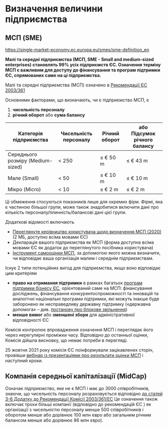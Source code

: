 # Визначення величини підприємства

## МСП (SME)

<https://single-market-economy.ec.europa.eu/smes/sme-definition_en>

**Малі та середні підприємства (МСП, SME - Small and medium-sized enterprises) становлять 99% усіх підприємств ЄС. Означення терміну МСП є важливим для доступу до фінансування та програм підтримки ЄС, спрямованих саме на ці підприємства.**

Малі та середні підприємства (МСП) означено в [Рекомендації ЄС 2003/361](http://eur-lex.europa.eu/legal-content/EN/TXT/?uri=CELEX:32003H0361&locale=en) 

Основними факторами, що визначають, чи є підприємство МСП, є

1. **чисельність персоналу**
2. **річний оборот** або **сума балансу**

| Категорія підприємства            | Чисельність персоналу | Річний оборот | або Підсумок річного балансу |
| --------------------------------- | --------------------- | ------------- | ---------------------------- |
| Середнього розміру (Medium-sized) | < 250                 | ≤ € 50 m      | ≤ € 43 m                     |
| Мале (Small)                      | < 50                  | ≤ € 10 m      | ≤ € 10 m                     |
| Мікро (Micro)                     | < 10                  | ≤ € 2 m       | ≤ € 2 m                      |

Ці обмеження стосуються показників лише для окремих фірм. Фірмі, яка є частиною більшої групи, може також знадобитися включити дані про кількість персоналу/плинність/балансові дані цієї групи.

Додаткові відомості включають

- [Переглянуте керівництво користувача щодо визначення МСП (2020)](https://ec.europa.eu/docsroom/documents/42921) (2 МБ, доступно всіма мовами ЄС)
- Декларація вашого підприємства як МСП (форма доступна всіма мовами ЄС як додаток до переглянутого посібника користувача)
- [Інструмент самооцінки МСП](http://ec.europa.eu/growth/tools-databases/SME-Wizard/), за допомогою якого можна визначити, чи відповідає ваша організація малим і середнім підприємствам.

Існує 2 типи потенційних вигод для підприємства, якщо воно відповідає цим критеріям

- **право на отримання підтримки** в рамках багатьох [програм підтримки бізнесу ЄС](http://europa.eu/youreurope/business/funding-grants/access-to-finance/index_en.htm), орієнтований саме на МСП: фінансування досліджень, фінансування конкурентоспроможності та інновацій та аналогічні національні програми підтримки, які можуть інакше буде заборонено як несправедливу державну підтримку («державна допомога» – див. [постанову про блокове звільнення](http://ec.europa.eu/competition/state_aid/legislation/block.html))
- **менше вимог** або **зменшені збори** для адміністративної відповідності ЄС

Комісія контролює впровадження означення МСП і переглядає його через нерегулярні проміжки часу. Відповідно до останньої оцінки, Комісія дійшла висновку, що немає потреби в перегляді.

25 жовтня 2021 року комісія ЄС поінформували зацікавлених сторін, провівши [вебінар із презентаціями про результати оцінки МСП](https://ec.europa.eu/growth/events/sme-definition-2021-evaluation-conclusions-webinar_en) і наступний кроки.

## Компанія середньої капіталізації (MidCap)

Означає підприємство, яке не є МСП і має до 3000 співробітників, знаючи, що чисельність персоналу розраховується відповідно [до статей 3-6 Додатку до Рекомендації Комісії 2003/361/EC](https://eurlex.europa.eu/LexUriServ/LexUriServ.do?uri=OJ:L:2003:124:0036:0041:EN:PDF) Це означення також включає трохи більші компанії (відповідно до рекомендацій ЄС ) як організації з чисельністю персоналу менше 500 співробітників і оборотом менше або дорівнює 100 млн євро або загальним річним балансом менше або дорівнює 86 млн євро).


